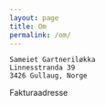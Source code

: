 ```yaml
---
layout: page
title: Om
permalink: /om/
---
```


    Sameiet Gartneriløkka
    Linnesstranda 39
    3426 Gullaug, Norge

Fakturaadresse
